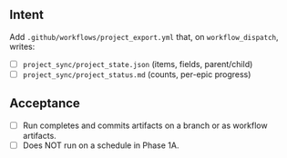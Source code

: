 <!--
title: ci: Test-Phase 1A — add Project Exporter workflow (manual trigger)
labels: ["test","ci","CI/CD-phase:phase-1a"]
uid: test-ci-cd-phase1a-workflow
parent_uid: test-ci-cd-phase1a-epic

# Project field mappings (exact names from our Project policy):
project: <test>
-->

## Intent

Add `.github/workflows/project_export.yml` that, on `workflow_dispatch`, writes:

- [ ] `project_sync/project_state.json` (items, fields, parent/child)
- [ ] `project_sync/project_status.md` (counts, per-epic progress)

## Acceptance

- [ ] Run completes and commits artifacts on a branch or as workflow artifacts.
- [ ] Does NOT run on a schedule in Phase 1A.
